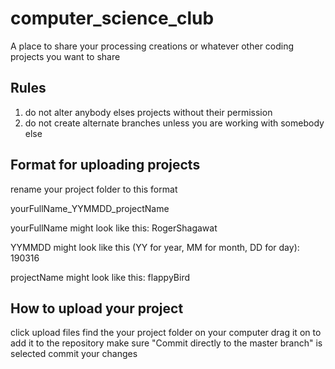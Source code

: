 # computer_science_club
A place to share your processing creations or whatever other coding projects you want to share

Rules
--------------------------------
1. do not alter anybody elses projects without their permission
2. do not create alternate branches unless you are working with somebody else

Format for uploading projects
-----------------------------------
rename your project folder to this format

yourFullName_YYMMDD_projectName

yourFullName might look like this: RogerShagawat

YYMMDD might look like this (YY for year, MM for month, DD for day): 190316

projectName might look like this: flappyBird


How to upload your project
------------------------------------
click upload files
find the your project folder on your computer
drag it on to add it to the repository
make sure "Commit directly to the master branch" is selected
commit your changes

